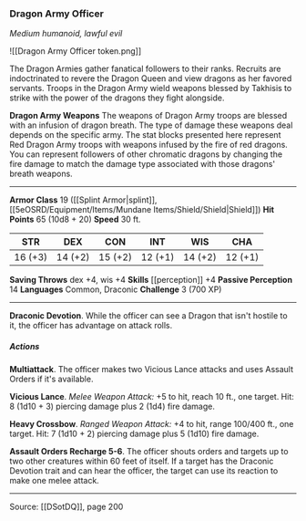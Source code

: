 ### Dragon Army Officer
_Medium humanoid, lawful evil_

![[Dragon Army Officer token.png]]

The Dragon Armies gather fanatical followers to their ranks. Recruits are indoctrinated to revere the Dragon Queen and view dragons as her favored servants. Troops in the Dragon Army wield weapons blessed by Takhisis to strike with the power of the dragons they fight alongside.


**Dragon Army Weapons** The weapons of Dragon Army troops are blessed with an infusion of dragon breath. The type of damage these weapons deal depends on the specific army. The stat blocks presented here represent Red Dragon Army troops with weapons infused by the fire of red dragons. You can represent followers of other chromatic dragons by changing the fire damage to match the damage type associated with those dragons' breath weapons.





---

**Armor Class** 19 ([[Splint Armor|splint]], [[5eOSRD/Equipment/Items/Mundane Items/Shield/Shield|Shield]])
**Hit Points** 65 (10d8 + 20)
**Speed** 30 ft.

| STR     | DEX     | CON     | INT     | WIS     | CHA     |
|---------|---------|---------|---------|---------|---------|
| 16 (+3) | 14 (+2) | 15 (+2) | 12 (+1) | 14 (+2) | 12 (+1) |

**Saving Throws** dex +4, wis +4
**Skills** [[perception]] +4
**Passive Perception** 14
**Languages** Common, Draconic
**Challenge** 3 (700 XP)

---

**Draconic Devotion**. While the officer can see a Dragon that isn't hostile to it, the officer has advantage on attack rolls.

##### Actions
**Multiattack**. The officer makes two Vicious Lance attacks and uses Assault Orders if it's available.

**Vicious Lance**. _Melee Weapon Attack:_ +5 to hit, reach 10 ft., one target. Hit: 8 (1d10 + 3) piercing damage plus 2 (1d4) fire damage.

**Heavy Crossbow**. _Ranged Weapon Attack:_ +4 to hit, range 100/400 ft., one target. Hit: 7 (1d10 + 2) piercing damage plus 5 (1d10) fire damage.

**Assault Orders Recharge 5-6**. The officer shouts orders and targets up to two other creatures within 60 feet of itself. If a target has the Draconic Devotion trait and can hear the officer, the target can use its reaction to make one melee attack.


---

Source: [[DSotDQ]], page 200